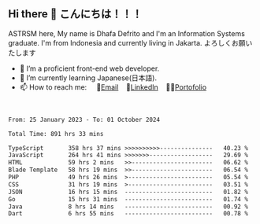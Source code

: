 ## Hi there 👋 こんにちは！！！
ASTRSM here, My name is Dhafa Defrito and I'm an Information Systems graduate. I'm from Indonesia and currently living in Jakarta. よろしくお願いたします

- 🔭 I’m a proficient front-end web developer.
- 🌱 I’m currently learning Japanese(日本語).
- 📫 How to reach me: &nbsp;&nbsp;&nbsp;&nbsp;📧[Email](ddefrito@gmail.com)&nbsp;&nbsp;&nbsp;&nbsp;💼[LinkedIn](https://www.linkedin.com/in/dhafa-defrita-rama-yudistira-9357a9229/)&nbsp;&nbsp;&nbsp;&nbsp;👨‍🎨[Portofolio](https://ddefrito.vercel.app/)
<br>
<!-- <p align="left">
<a href="https://github.com/ASTRSM">
  <img height="180em" src="https://github-readme-stats-eight-theta.vercel.app/api?username=ASTRSM&show_icons=true&theme=dracula&include_all_commits=true&count_private=true"/>
  <img height="180em" src="https://github-readme-stats-eight-theta.vercel.app/api/top-langs/?username=ASTRSM&layout=compact&langs_count=8&theme=dracula"/>
</a>
</p> -->

<!--START_SECTION:waka-->

```txt
From: 25 January 2023 - To: 01 October 2024

Total Time: 891 hrs 33 mins

TypeScript       358 hrs 37 mins >>>>>>>>>>---------------   40.23 %
JavaScript       264 hrs 41 mins >>>>>>>------------------   29.69 %
HTML             59 hrs 2 mins   >>-----------------------   06.62 %
Blade Template   58 hrs 19 mins  >>-----------------------   06.54 %
PHP              49 hrs 26 mins  >------------------------   05.54 %
CSS              31 hrs 19 mins  >------------------------   03.51 %
JSON             16 hrs 15 mins  -------------------------   01.82 %
Go               15 hrs 31 mins  -------------------------   01.74 %
Java             8 hrs 14 mins   -------------------------   00.92 %
Dart             6 hrs 55 mins   -------------------------   00.78 %
```

<!--END_SECTION:waka-->
